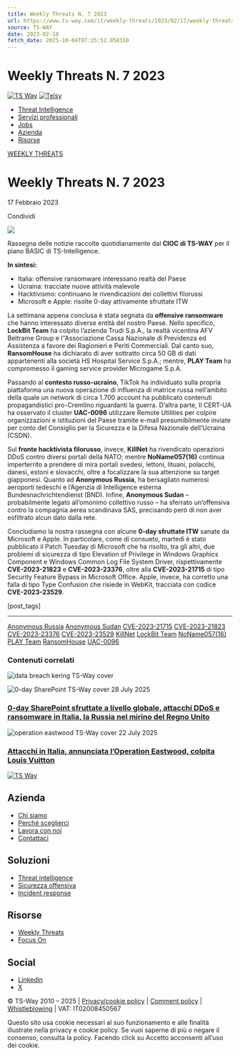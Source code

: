```yaml
---
title: Weekly Threats N. 7 2023
url: https://www.ts-way.com/it/weekly-threats/2023/02/17/weekly-threats-n-7-2023/
source: TS-WAY
date: 2023-02-18
fetch_date: 2025-10-04T07:25:52.058310
---
```


# Weekly Threats N. 7 2023

[![TS Way](/wp-content/uploads/TS-Way.svg)](/ "Vai alla home page")
[![Telsy](/wp-content/uploads/Telsy.svg)](https://www.telsy.com/ "Vai alla home page di Telsy")

* [Threat Intelligence](https://www.ts-way.com/it/threat-intelligence/)
* [Servizi professionali](https://www.ts-way.com/it/servizi-professionali/)
* [Jobs](https://www.ts-way.com/it/jobs/)
* [Azienda](https://www.ts-way.com/it/azienda/)
* [Risorse](https://www.ts-way.com/it/risorse/)

[WEEKLY THREATS](https://www.ts-way.com/it/risorse/category/weekly-threats-it/)

# Weekly Threats N. 7 2023

17 Febbraio 2023

Condividi

![](https://www.ts-way.com/wp-content/uploads/Ryugu-Tamatori-Hime-no-su-Recovering-the-Stolen-Jewel-from-the-Palace-of-the-Dragon_estratto_preview-350x97.jpeg)

Rassegna delle notizie raccolte quotidianamente dal **CIOC di TS-WAY** per il piano BASIC di TS-Intelligence.

**In sintesi:**

* Italia: offensive ransomware interessano realtà del Paese
* Ucraina: tracciate nuove attività malevole
* Hacktivismo: continuano le rivendicazioni dei collettivi filorussi
* Microsoft e Apple: risolte 0-day attivamente sfruttate ITW

La settimana appena conclusa è stata segnata da **offensive ransomware** che hanno interessato diverse entità del nostro Paese. Nello specifico, **LockBit Team** ha colpito l’azienda Trudi S.p.A., la realtà vicentina AFV Beltrame Group e l’’Associazione Cassa Nazionale di Previdenza ed Assistenza a favore dei Ragionieri e Periti Commerciali. Dal canto suo, **RansomHouse** ha dichiarato di aver sottratto circa 50 GB di dati appartenenti alla società HS Hospital Service S.p.A.; mentre, **PLAY Team** ha compromesso il gaming service provider Microgame S.p.A.

Passando al **contesto russo-ucraino**, TikTok ha individuato sulla propria piattaforma una nuova operazione di influenza di matrice russa nell’ambito della quale un network di circa 1.700 account ha pubblicato contenuti propagandistici pro-Cremlino riguardanti la guerra. D’altra parte, Il CERT-UA ha osservato il cluster **UAC-0096** utilizzare Remote Utilities per colpire organizzazioni e istituzioni del Paese tramite e-mail presumibilmente inviate per conto del Consiglio per la Sicurezza e la Difesa Nazionale dell’Ucraina (CSDN).

Sul **fronte hacktivista filorusso**, invece, **KillNet** ha rivendicato operazioni DDoS contro diversi portali della NATO; mentre **NoName057(16)** continua imperterrito a prendere di mira portali svedesi, lettoni, lituani, polacchi, danesi, estoni e slovacchi, oltre a focalizzare la sua attenzione su target giapponesi. Quanto ad **Anonymous Russia**, ha bersagliato numerosi aeroporti tedeschi e l’Agenzia di Intelligence esterna Bundesnachrichtendienst (BND). Infine, **Anonymous Sudan** – probabilmente legato all’omonimo collettivo russo – ha sferrato un’offensiva contro la compagnia aerea scandinava SAS, precisando però di non aver esfiltrato alcun dato dalla rete.

Concludiamo la nostra rassegna con alcune **0-day sfruttate ITW** sanate da Microsoft e Apple. In particolare, come di consueto, martedì è stato pubblicato il Patch Tuesday di Microsoft che ha risolto, tra gli altri, due problemi di sicurezza di tipo Elevation of Privilege in Windows Graphics Component e Windows Common Log File System Driver, rispettivamente **CVE-2023-21823** e **CVE-2023-23376**, oltre alla **CVE-2023-21715** di tipo Security Feature Bypass in Microsoft Office. Apple, invece, ha corretto una falla di tipo Type Confusion che risiede in WebKit, tracciata con codice **CVE-2023-23529**.

[post\_tags]

---

[Anonymous Russia](https://www.ts-way.com/it/risorse/tag/anonymous-russia/)
[Anonymous Sudan](https://www.ts-way.com/it/risorse/tag/anonymous-sudan/)
[CVE-2023-21715](https://www.ts-way.com/it/risorse/tag/cve-2023-21715/)
[CVE-2023-21823](https://www.ts-way.com/it/risorse/tag/cve-2023-21823/)
[CVE-2023-23376](https://www.ts-way.com/it/risorse/tag/cve-2023-23376/)
[CVE-2023-23529](https://www.ts-way.com/it/risorse/tag/cve-2023-23529/)
[KillNet](https://www.ts-way.com/it/risorse/tag/killnet/)
[LockBit Team](https://www.ts-way.com/it/risorse/tag/lockbit-team/)
[NoName057(16)](https://www.ts-way.com/it/risorse/tag/noname05716/)
[PLAY Team](https://www.ts-way.com/it/risorse/tag/play-team/)
[RansomHouse](https://www.ts-way.com/it/risorse/tag/ransomhouse/)
[UAC-0096](https://www.ts-way.com/it/risorse/tag/uac-0096/)

### **Contenuti correlati**

![data breach kering TS-Way cover](https://www.ts-way.com/wp-content/uploads/weeeeekl2332-385x240.jpg)

![0-day SharePoint TS-Way cover](https://www.ts-way.com/wp-content/uploads/weekly222720-385x240.jpg) 28 July 2025

### [0-day SharePoint sfruttate a livello globale, attacchi DDoS e ransomware in Italia, la Russia nel mirino del Regno Unito](https://www.ts-way.com/it/risorse/2025/07/28/0-day-sharepoint-sfruttate-a-livello-globale-attacchi-ddos-e-ransomware-in-italia-la-russia-nel-mirino-del-regno-unito/)

![operation eastwood TS-Way cover](https://www.ts-way.com/wp-content/uploads/weeklttttdddd-385x240.jpg) 22 July 2025

### [Attacchi in Italia, annunciata l’Operation Eastwood, colpita Louis Vuitton](https://www.ts-way.com/it/risorse/2025/07/22/attacchi-in-italia-annunciata-loperation-eastwood-colpita-louis-vuitton/)

[![TS Way](https://www.ts-way.com/wp-content/uploads/TS-Way-Telsy-2024.svg)](/ "Vai alla home page")

## Azienda

* [Chi siamo](/azienda/)
* [Perché sceglierci](/azienda#sceglierci)
* [Lavora con noi](/jobs/)
* [Contattaci](/azienda#contattaci)

## Soluzioni

* [Threat intelligence](/threat-intelligence/)
* [Sicurezza offensiva](/servizi-professionali/)
* [Incident response](/servizi-professionali#rispostaincidenti)

## Risorse

* [Weekly Threats](/it/risorse/category/weekly-threats-it/)
* [Focus On](/it/risorse/category/focus-on/)

## Social

* [Linkedin](https://www.linkedin.com/company/ts-way-srl/)
* [X](https://twitter.com/TS_WAY_SRL)

© TS-Way 2010 – 2025 | [Privacy/cookie policy](/privacy-policy/) | [Comment policy](/comment-policy/) | [Whistleblowing](/whistleblowing/) | VAT: IT02008450567

Questo sito usa cookie necessari al suo funzionamento e alle finalità illustrate nella privacy e cookie policy. Se vuoi saperne di più o negare il consenso, consulta la policy.
Facendo click su Accetto acconsenti all’uso dei cookie.